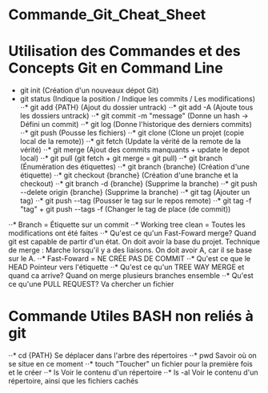 # Commande_Git_Cheat_Sheet

# Utilisation des Commandes et des Concepts Git en Command Line

* git init (Création d'un nouveaux dépot Git)
* git status (Indique la position / Indique les commits / Les modifications)
⋅⋅* git add {PATH} (Ajout du dossier untrack)
⋅⋅* git add -A (Ajoute tous les dossiers untrack)
⋅⋅* git commit -m "message" (Donne un hash -> Défini un commit)
⋅⋅* git log (Donne l'historique des derniers commits)
⋅⋅* git push (Pousse les fichiers)
⋅⋅* git clone (Clone un projet (copie local de la remote))
⋅⋅* git fetch (Update la vérité de la remote de la vérité)
⋅⋅* git merge (Ajout des commits manquants + update le depot local)
⋅⋅* git pull (git fetch + git merge = git pull)
⋅⋅* git branch (Énumération des étiquettes)
⋅⋅* git branch {branche} (Création d'une étiquette)
⋅⋅* git checkout {branche} (Création d'une branche et la checkout)
⋅⋅* git branch -d {branche} (Supprime la branche)
⋅⋅* git push --delete origin {branche} (Supprime la branche)
⋅⋅* git tag (Ajouter un tag)
⋅⋅* git push --tag (Pousser le tag sur le repos remote)
⋅⋅* git tag -f "tag" + git push --tags -f (Changer le tag de place (de commit))

⋅⋅* Branch = Étiquette sur un commit
⋅⋅* Working tree clean = Toutes les modifications ont été faites
⋅⋅* Qu'est ce qu'un Fast-Foward merge?
Quand git est capable  de partir d'un état. On doit avoir la base du projet. Technique de merge : Marche lorsqu'il y a des liaisons. On doit avoir A, car il se base sur le A.
⋅⋅* Fast-Foward = NE CRÉE PAS DE COMMIT
⋅⋅* Qu'est ce que le HEAD
Pointeur vers l'étiquette
⋅⋅* Qu'est ce qu'un TREE WAY MERGE et quand ca arrive?
Quand on merge plusieurs branches ensemble
⋅⋅* Qu'est ce qu'une PULL REQUEST?
Va chercher un fichier

# Commande Utiles BASH non reliés à git
⋅⋅* cd {PATH}
Se déplacer dans l'arbre des répertoires
⋅⋅* pwd
Savoir où on se situe en ce moment
⋅⋅* touch
"Toucher" un fichier pour la première fois et le créer
⋅⋅* ls
Voir le contenu d'un  répertoire
⋅⋅* ls -al
Voir le contenu d'un répertoire, ainsi que les fichiers cachés
